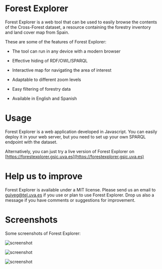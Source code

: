 Forest Explorer
==========
Forest Explorer is a web tool that can be used to easily browse the contents of the Cross-Forest dataset, a resource containing the forestry inventory and land cover map from Spain.

These are some of the features of Forest Explorer:

* The tool can run in any device with a modern browser

* Effective hiding of RDF/OWL/SPARQL

* Interactive map for navigating the area of interest

* Adaptable to different zoom levels

* Easy filtering of forestry data

* Available in English and Spanish


Usage
==========
Forest Explorer is a web application developed in Javascript. You can easily deploy it in your web server, but you need to set up your own SPARQL endpoint with the dataset. 

Alternatively, you can just try a live version of Forest Explorer on [https://forestexplorer.gsic.uva.es](https://forestexplorer.gsic.uva.es)


Help us to improve
==========
Forest Explorer is available under a MIT license. Please send us an email to [guiveg@tel.uva.es](mailto:guiveg@tel.uva.es) if you use or plan to use Forest Explorer. Drop us also a message if you have comments or suggestions for improvement.

Screenshots
==========
Some screenshots of Forest Explorer:

![screenshot](https://forestexplorer.gsic.uva.es/explorer/images/snapshot0.png "screenshot 0")

![screenshot](https://forestexplorer.gsic.uva.es/explorer/images/snapshot1.png "screenshot 1")

![screenshot](https://forestexplorer.gsic.uva.es/explorer/images/snapshot2.png "screenshot 2")

